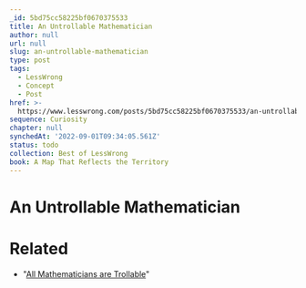```yaml
---
_id: 5bd75cc58225bf0670375533
title: An Untrollable Mathematician
author: null
url: null
slug: an-untrollable-mathematician
type: post
tags:
  - LessWrong
  - Concept
  - Post
href: >-
  https://www.lesswrong.com/posts/5bd75cc58225bf0670375533/an-untrollable-mathematician
sequence: Curiosity
chapter: null
synchedAt: '2022-09-01T09:34:05.561Z'
status: todo
collection: Best of LessWrong
book: A Map That Reflects the Territory
---
```


# An Untrollable Mathematician


# Related

- "[All Mathematicians are Trollable](https://agentfoundations.org/item?id=815)"